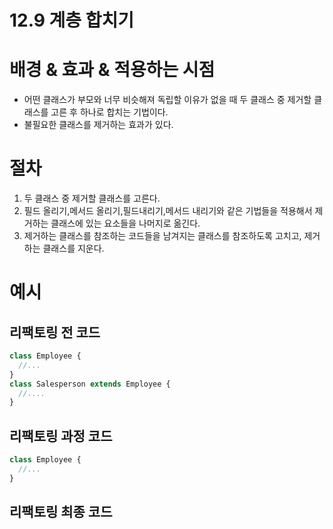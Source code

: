 # 12.9 계층 합치기

# 배경 & 효과 & 적용하는 시점

- 어떤 클래스가 부모와 너무 비슷해져 독립할 이유가 없을 때 두 클래스 중 제거할 클래스를 고른 후 하나로 합치는 기법이다.
- 불필요한 클래스를 제거하는 효과가 있다.

# 절차

1. 두 클래스 중 제거할 클래스를 고른다.
2. 필드 올리기,메서드 올리기,필드내리기,메서드 내리기와 같은 기법들을 적용해서 제거하는 클래스에 있는 요소들을 나머지로 옮긴다.
3. 제거하는 클래스를 참조하는 코드들을 남겨지는 클래스를 참조하도록 고치고, 제거하는 클래스를 지운다.

# 예시

## 리팩토링 전 코드

```js
class Employee {
  //...
}
class Salesperson extends Employee {
  //....
}
```

## 리팩토링 과정 코드

```js
class Employee {
  //...
}
```

## 리팩토링 최종 코드

```js

```
